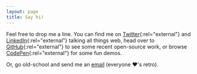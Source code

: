 ```yaml
---
layout: page
title: Say hi!
---
```


Feel free to drop me a line. You can find me on [Twitter](https://twitter.com/allthingssmitty){:rel="external"} and [LinkedIn](https://linkedin.com/in/allthingssmitty){:rel="external"} talking all things web, head over to [GitHub](https://github.com/AllThingsSmitty/){:rel="external"} to see some recent open-source work, or browse [CodePen](http://codepen.io/AllThingsSmitty/){:rel="external"} for some fun demos.

Or, go old-school and send me an [email](mailto:matt@allthingssmitty.com) (everyone <span aria-label="heavy black heart">&#x2764;'s</span> retro).
